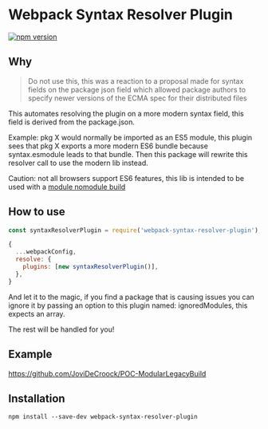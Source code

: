 # Webpack Syntax Resolver Plugin

[![npm version](https://badge.fury.io/js/webpack-syntax-resolver-plugin.svg)](https://badge.fury.io/js/webpack-syntax-resolver-plugin)

## Why

> Do not use this, this was a reaction to a proposal made for syntax fields on the package json field which allowed package authors to specify
> newer versions of the ECMA spec for their distributed files

This automates resolving the plugin on a more modern syntax field, this field
is derived from the package.json.

Example: pkg X would normally be imported as an ES5 module, this plugin sees
that pkg X exports a more modern ES6 bundle because syntax.esmodule leads
to that bundle.
Then this package will rewrite this resolver call to use the modern lib
instead.

Caution: not all browsers support ES6 features, this lib is intended to be 
used with a [module nomodule build](https://github.com/JoviDeCroock/webpack-module-nomodule-plugin)

## How to use

```javascript
const syntaxResolverPlugin = require('webpack-syntax-resolver-plugin');

{
  ...webpackConfig,
  resolve: {
    plugins: [new syntaxResolverPlugin()],
  },
}

```

And let it to the magic, if you find a package that is causing issues you
can ignore it by passing an option to this plugin named: ignoredModules,
this expects an array.

The rest will be handled for you!

## Example

https://github.com/JoviDeCroock/POC-ModularLegacyBuild

## Installation

`npm install --save-dev webpack-syntax-resolver-plugin`

